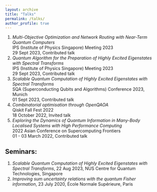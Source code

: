 ```yaml
---
layout: archive
title: "Talks"
permalink: /talks/
author_profile: true
---
```

1. *Multi-Objective Optimization and Network Routing with Near-Term Quantum Computers* <br> IPS (Institute of Physics Singapore) Meeting 2023 <br> 29 Sept 2023, Contributed talk
1. *Quantum Algorithm for the Preparation of Highly Excited Eigenstates with Spectral Transforms* <br> IPS (Institute of Physics Singapore) Meeting 2023 <br> 29 Sept 2023, Contributed talk
1. *Scalable Quantum Computation of Highly Excited Eigenstates with Spectral Transforms* <br> SQA (Superconducting Qubits and Algorithms) Conference 2023, Munich <br> 01 Sept 2023, Contributed talk
1. *Combinatorial optimisation through OpenQAOA* <br> Qiskit Fall Fest 2022 <br> 18 October 2022, Invited talk
1. *Exploring the Dynamics of Quantum Information in Many-Body Localised Systems with High Performance Computing* <br> 2022 Asian Conference on Supercomputing Frontiers <br> 01 - 03 March 2022, Contributed talk

## Seminars:
1. *Scalable Quantum Computation of Highly Excited Eigenstates with Spectral Transforms*, 22 Aug 2023, NUS Centre for Quantum Technologies, Singapore
1. *Improving sum uncertainty relations with the quantum Fisher information*, 23 July 2020, École Normale Supérieure, Paris

